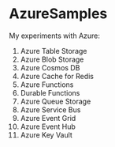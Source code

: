 # AzureSamples
My experiments with Azure:

 1. Azure Table Storage 
 2. Azure Blob Storage
 3. Azure Cosmos DB
 4. Azure Cache for Redis
 5. Azure Functions
 6. Durable Functions
 7. Azure Queue Storage 
 8. Azure Service Bus
 9. Azure Event Grid
10. Azure Event Hub
11. Azure Key Vault
